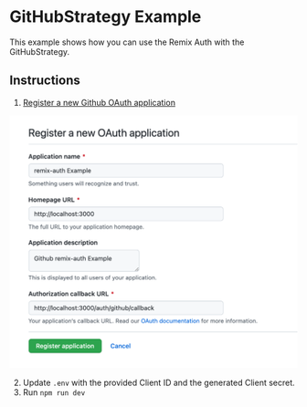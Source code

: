 # GitHubStrategy Example

This example shows how you can use the Remix Auth with the GitHubStrategy.

## Instructions

1. [Register a new Github OAuth application](https://github.com/settings/applications/new)

  <img src="/assets/github-new-oauth-app.png" alt="" width="700">

2. Update `.env` with the provided Client ID and the generated Client secret.
3. Run `npm run dev`
